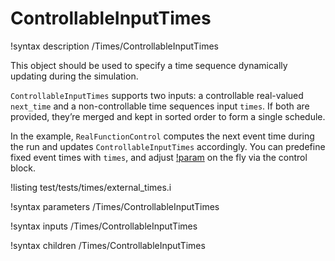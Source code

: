 # ControllableInputTimes

!syntax description /Times/ControllableInputTimes

This object should be used to specify a time sequence dynamically updating during the simulation.


`ControllableInputTimes` supports two inputs: a controllable real-valued `next_time` and a non-controllable time sequences input `times`. If both are provided, they’re merged and kept in sorted order to form a single schedule.

In the example, `RealFunctionControl` computes the next event time during the run and updates `ControllableInputTimes` accordingly. You can predefine fixed event times with `times`, and adjust [!param](/Times/ControllableInputTimes/next_time) on the fly via the control block.

!listing test/tests/times/external_times.i

!syntax parameters /Times/ControllableInputTimes

!syntax inputs /Times/ControllableInputTimes

!syntax children /Times/ControllableInputTimes
